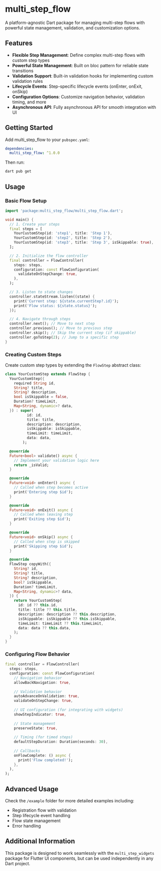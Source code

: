 # multi_step_flow

A platform-agnostic Dart package for managing multi-step flows with powerful state management, validation, and customization options.

## Features

- **Flexible Step Management**: Define complex multi-step flows with custom step types
- **Powerful State Management**: Built on bloc pattern for reliable state transitions
- **Validation Support**: Built-in validation hooks for implementing custom validation rules
- **Lifecycle Events**: Step-specific lifecycle events (onEnter, onExit, onSkip)
- **Configuration Options**: Customize navigation behavior, validation timing, and more
- **Asynchronous API**: Fully asynchronous API for smooth integration with UI

## Getting Started

Add multi_step_flow to your `pubspec.yaml`:

```yaml
dependencies:
  multi_step_flow: ^1.0.0
```

Then run:

```bash
dart pub get
```

## Usage

### Basic Flow Setup

```dart
import 'package:multi_step_flow/multi_step_flow.dart';

void main() {
  // 1. Create your steps
  final steps = [
    YourCustomStep(id: 'step1', title: 'Step 1'),
    YourCustomStep(id: 'step2', title: 'Step 2'),
    YourCustomStep(id: 'step3', title: 'Step 3', isSkippable: true),
  ];

  // 2. Initialize the flow controller
  final controller = FlowController(
    steps: steps,
    configuration: const FlowConfiguration(
      validateOnStepChange: true,
    ),
  );

  // 3. Listen to state changes
  controller.stateStream.listen((state) {
    print('Current step: ${state.currentStep?.id}');
    print('Flow status: ${state.status}');
  });

  // 4. Navigate through steps
  controller.next(); // Move to next step
  controller.previous(); // Move to previous step
  controller.skip(); // Skip the current step (if skippable)
  controller.goToStep(2); // Jump to a specific step
}
```

### Creating Custom Steps

Create custom step types by extending the `FlowStep` abstract class:

```dart
class YourCustomStep extends FlowStep {
  YourCustomStep({
    required String id,
    String? title,
    String? description,
    bool isSkippable = false,
    Duration? timeLimit,
    Map<String, dynamic>? data,
  }) : super(
          id: id,
          title: title,
          description: description,
          isSkippable: isSkippable,
          timeLimit: timeLimit,
          data: data,
        );

  @override
  Future<bool> validate() async {
    // Implement your validation logic here
    return _isValid;
  }

  @override
  Future<void> onEnter() async {
    // Called when step becomes active
    print('Entering step $id');
  }

  @override
  Future<void> onExit() async {
    // Called when leaving step
    print('Exiting step $id');
  }

  @override
  Future<void> onSkip() async {
    // Called when step is skipped
    print('Skipping step $id');
  }

  @override
  FlowStep copyWith({
    String? id,
    String? title,
    String? description,
    bool? isSkippable,
    Duration? timeLimit,
    Map<String, dynamic>? data,
  }) {
    return YourCustomStep(
      id: id ?? this.id,
      title: title ?? this.title,
      description: description ?? this.description,
      isSkippable: isSkippable ?? this.isSkippable,
      timeLimit: timeLimit ?? this.timeLimit,
      data: data ?? this.data,
    );
  }
}
```

### Configuring Flow Behavior

```dart
final controller = FlowController(
  steps: steps,
  configuration: const FlowConfiguration(
    // Navigation behavior
    allowBackNavigation: true,
    
    // Validation behavior
    autoAdvanceOnValidation: true,
    validateOnStepChange: true,
    
    // UI configuration (for integrating with widgets)
    showStepIndicator: true,
    
    // State management
    preserveState: true,
    
    // Timing (for timed steps)
    defaultStepDuration: Duration(seconds: 30),
    
    // Callbacks
    onFlowComplete: () async {
      print('Flow completed!');
    },
  ),
);
```

## Advanced Usage

Check the `/example` folder for more detailed examples including:

- Registration flow with validation
- Step lifecycle event handling
- Flow state management
- Error handling

## Additional Information

This package is designed to work seamlessly with the `multi_step_widgets` package for Flutter UI components, but can be used independently in any Dart project.
